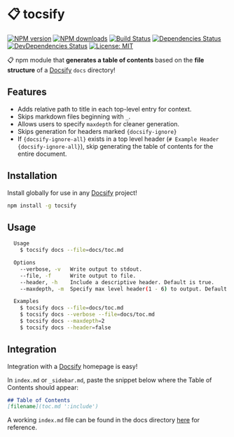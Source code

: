 # 📋 tocsify

[![NPM version](https://img.shields.io/npm/v/tocsify.svg?style=flat)](https://www.npmjs.com/package/tocsify) [![NPM downloads](https://img.shields.io/npm/dm/tocsify.svg?style=flat)](https://npmjs.org/package/tocsify) [![Build Status](https://img.shields.io/travis/droxey/tocsify.svg?style=flat)](https://travis-ci.org/droxey/tocsify) [![Dependencies Status](https://david-dm.org/droxey/tocsify/status.svg?style=flat)](https://david-dm.org/droxey/tocsify) [![DevDependencies Status](https://david-dm.org/flexdidroxeynesh/tocsify/dev-status.svg?style=flat)](https://david-dm.org/droxey/tocsify?type=dev) [![License: MIT](https://img.shields.io/badge/License-MIT-blue.svg?style=flat)](https://opensource.org/licenses/MIT)

📋 npm module that **generates a table of contents** based on the **file structure** of a [Docsify](https://docsify.js.org) `docs` directory!

## Features

* Adds relative path to title in each top-level entry for context.
* Skips markdown files beginning with `_`.
* Allows users to specify `maxdepth` for cleaner generation.
* Skips generation for headers marked `{docsify-ignore}`
* If `{docsify-ignore-all}` exists in a top level header (`# Example Header {docsify-ignore-all}`), skip generating the table of contents for the entire document.

## Installation

Install globally for use in any [Docsify](https://docsify.js.org) project!

```bash
npm install -g tocsify
```

## Usage

```bash
  Usage
    $ tocsify docs --file=docs/toc.md

  Options
    --verbose, -v   Write output to stdout.
    --file, -f      Write output to file.
    --header, -h    Include a descriptive header. Default is true.
    --maxdepth, -m  Specify max level header(1 - 6) to output. Default is 3.

  Examples
    $ tocsify docs --file=docs/toc.md
    $ tocsify docs --verbose --file=docs/toc.md
    $ tocsify docs --maxdepth=2
    $ tocsify docs --header=false
```

## Integration

Integration with a [Docsify](https://docsify.js.org) homepage is easy!

In `index.md` or `_sidebar.md`, paste the snippet below where the Table of Contents should appear:

```markdown
## Table of Contents
[filename](toc.md ':include')
```

A working `index.md` file can be found in the docs directory [here](docs/index.md) for reference.
